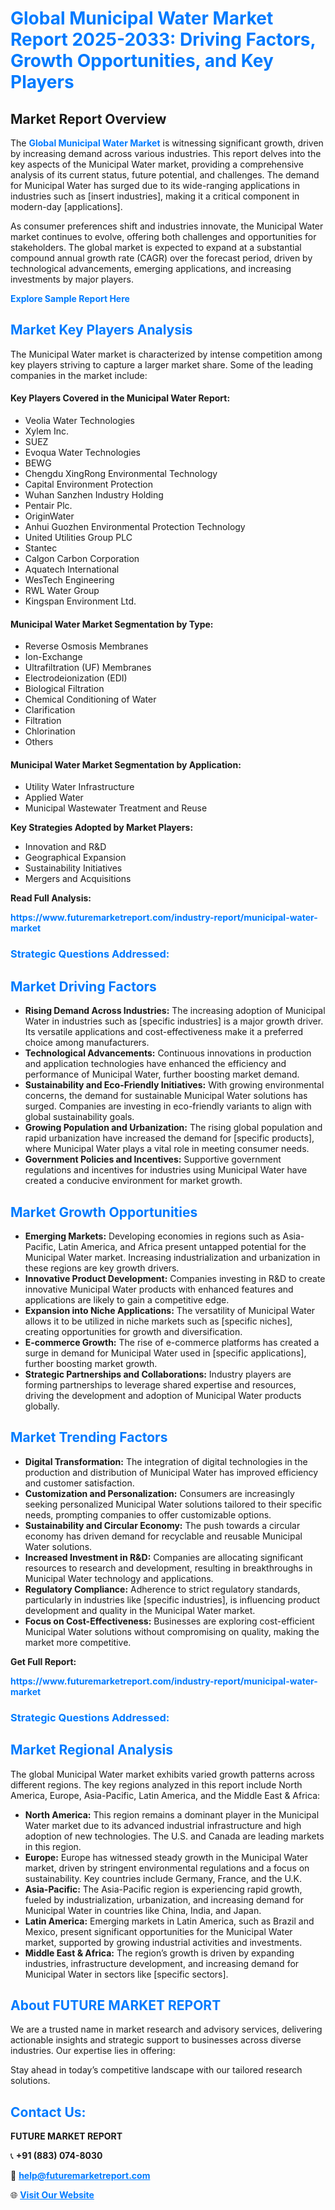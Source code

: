 <h1 style="color: #007BFF;">Global Municipal Water Market Report 2025-2033: Driving Factors, Growth Opportunities, and Key Players</h1>

<section id="overview">
<h2>Market Report Overview</h2>
<p>The <a href="https://www.futuremarketreport.com/industry-report/municipal-water-market" style="color: #007BFF; text-decoration: none;"><strong>Global Municipal Water Market</strong></a> is witnessing significant growth, driven by increasing demand across various industries. This report delves into the key aspects of the Municipal Water market, providing a comprehensive analysis of its current status, future potential, and challenges. The demand for Municipal Water has surged due to its wide-ranging applications in industries such as [insert industries], making it a critical component in modern-day [applications].</p>
<p>As consumer preferences shift and industries innovate, the Municipal Water market continues to evolve, offering both challenges and opportunities for stakeholders. The global market is expected to expand at a substantial compound annual growth rate (CAGR) over the forecast period, driven by technological advancements, emerging applications, and increasing investments by major players.</p>
</section>

<section id="overview">
<p><a href="https://www.futuremarketreport.com/request-sample/reportId=28663" style="color: #007BFF; text-decoration: none;"><strong>Explore Sample Report Here</strong></a></p>
</section>

<section id="key-players">
<h2 style="color: #007BFF;">Market Key Players Analysis</h2>
<p>The Municipal Water market is characterized by intense competition among key players striving to capture a larger market share. Some of the leading companies in the market include:</p>
<h4>Key Players Covered in the Municipal Water Report:</h4>
<ul><li>Veolia Water Technologies</li><li>Xylem Inc.</li><li>SUEZ</li><li>Evoqua Water Technologies</li><li>BEWG</li><li>Chengdu XingRong Environmental Technology</li><li>Capital Environment Protection</li><li>Wuhan Sanzhen Industry Holding</li><li>Pentair Plc.</li><li>OriginWater</li><li>Anhui Guozhen Environmental Protection Technology</li><li>United Utilities Group PLC</li><li>Stantec</li><li>Calgon Carbon Corporation</li><li>Aquatech International</li><li>WesTech Engineering</li><li>RWL Water Group</li><li>Kingspan Environment Ltd.</li></ul>
<h4>Municipal Water Market Segmentation by Type:</h4>
<ul><li>Reverse Osmosis Membranes</li><li>Ion-Exchange</li><li>Ultrafiltration (UF) Membranes</li><li>Electrodeionization (EDI)</li><li>Biological Filtration</li><li>Chemical Conditioning of Water</li><li>Clarification</li><li>Filtration</li><li>Chlorination</li><li>Others</li></ul>

<h4>Municipal Water Market Segmentation by Application:</h4>
<ul><li>Utility Water Infrastructure</li><li>Applied Water</li><li>Municipal Wastewater Treatment and Reuse</li></ul>
<p><strong>Key Strategies Adopted by Market Players:</strong></p>
<ul>
<li>Innovation and R&D</li>
<li>Geographical Expansion</li>
<li>Sustainability Initiatives</li>
<li>Mergers and Acquisitions</li>
</ul>
</section>

<section>
<p><strong>Read Full Analysis: </strong></p><a href="https://www.futuremarketreport.com/industry-report/municipal-water-market" style="color: #007BFF; text-decoration: none;"><strong>https://www.futuremarketreport.com/industry-report/municipal-water-market</strong></a>
<h3 style="color: #007BFF;">Strategic Questions Addressed:</h3>
</section>

<section id="driving-factors">
<h2 style="color: #007BFF;">Market Driving Factors</h2>
<ul>
<li><strong>Rising Demand Across Industries:</strong> The increasing adoption of Municipal Water in industries such as [specific industries] is a major growth driver. Its versatile applications and cost-effectiveness make it a preferred choice among manufacturers.</li>
<li><strong>Technological Advancements:</strong> Continuous innovations in production and application technologies have enhanced the efficiency and performance of Municipal Water, further boosting market demand.</li>
<li><strong>Sustainability and Eco-Friendly Initiatives:</strong> With growing environmental concerns, the demand for sustainable Municipal Water solutions has surged. Companies are investing in eco-friendly variants to align with global sustainability goals.</li>
<li><strong>Growing Population and Urbanization:</strong> The rising global population and rapid urbanization have increased the demand for [specific products], where Municipal Water plays a vital role in meeting consumer needs.</li>
<li><strong>Government Policies and Incentives:</strong> Supportive government regulations and incentives for industries using Municipal Water have created a conducive environment for market growth.</li>
</ul>
</section>

<section id="growth-opportunities">
<h2 style="color: #007BFF;">Market Growth Opportunities</h2>
<ul>
<li><strong>Emerging Markets:</strong> Developing economies in regions such as Asia-Pacific, Latin America, and Africa present untapped potential for the Municipal Water market. Increasing industrialization and urbanization in these regions are key growth drivers.</li>
<li><strong>Innovative Product Development:</strong> Companies investing in R&D to create innovative Municipal Water products with enhanced features and applications are likely to gain a competitive edge.</li>
<li><strong>Expansion into Niche Applications:</strong> The versatility of Municipal Water allows it to be utilized in niche markets such as [specific niches], creating opportunities for growth and diversification.</li>
<li><strong>E-commerce Growth:</strong> The rise of e-commerce platforms has created a surge in demand for Municipal Water used in [specific applications], further boosting market growth.</li>
<li><strong>Strategic Partnerships and Collaborations:</strong> Industry players are forming partnerships to leverage shared expertise and resources, driving the development and adoption of Municipal Water products globally.</li>
</ul>
</section>

<section id="trending-factors">
<h2 style="color: #007BFF;">Market Trending Factors</h2>
<ul>
<li><strong>Digital Transformation:</strong> The integration of digital technologies in the production and distribution of Municipal Water has improved efficiency and customer satisfaction.</li>
<li><strong>Customization and Personalization:</strong> Consumers are increasingly seeking personalized Municipal Water solutions tailored to their specific needs, prompting companies to offer customizable options.</li>
<li><strong>Sustainability and Circular Economy:</strong> The push towards a circular economy has driven demand for recyclable and reusable Municipal Water solutions.</li>
<li><strong>Increased Investment in R&D:</strong> Companies are allocating significant resources to research and development, resulting in breakthroughs in Municipal Water technology and applications.</li>
<li><strong>Regulatory Compliance:</strong> Adherence to strict regulatory standards, particularly in industries like [specific industries], is influencing product development and quality in the Municipal Water market.</li>
<li><strong>Focus on Cost-Effectiveness:</strong> Businesses are exploring cost-efficient Municipal Water solutions without compromising on quality, making the market more competitive.</li>
</ul>
</section>

<section>
<p><strong>Get Full Report: </strong></p><a href="https://www.futuremarketreport.com/industry-report/municipal-water-market" style="color: #007BFF; text-decoration: none;"><strong>https://www.futuremarketreport.com/industry-report/municipal-water-market</strong></a>
<h3 style="color: #007BFF;">Strategic Questions Addressed:</h3>
</section>


<section id="regional-analysis">
<h2 style="color: #007BFF;">Market Regional Analysis</h2>
<p>The global Municipal Water market exhibits varied growth patterns across different regions. The key regions analyzed in this report include North America, Europe, Asia-Pacific, Latin America, and the Middle East & Africa:</p>
<ul>
<li><strong>North America:</strong> This region remains a dominant player in the Municipal Water market due to its advanced industrial infrastructure and high adoption of new technologies. The U.S. and Canada are leading markets in this region.</li>
<li><strong>Europe:</strong> Europe has witnessed steady growth in the Municipal Water market, driven by stringent environmental regulations and a focus on sustainability. Key countries include Germany, France, and the U.K.</li>
<li><strong>Asia-Pacific:</strong> The Asia-Pacific region is experiencing rapid growth, fueled by industrialization, urbanization, and increasing demand for Municipal Water in countries like China, India, and Japan.</li>
<li><strong>Latin America:</strong> Emerging markets in Latin America, such as Brazil and Mexico, present significant opportunities for the Municipal Water market, supported by growing industrial activities and investments.</li>
<li><strong>Middle East & Africa:</strong> The region’s growth is driven by expanding industries, infrastructure development, and increasing demand for Municipal Water in sectors like [specific sectors].</li>
</ul>
</section>

<footer>
<h2 style="color: #007BFF;">About FUTURE MARKET REPORT</h2>
<p>We are a trusted name in market research and advisory services, delivering actionable insights and strategic support to businesses across diverse industries. Our expertise lies in offering:</p>

<p>Stay ahead in today’s competitive landscape with our tailored research solutions.</p>

<h2 style="color: #007BFF;">Contact Us:</h2>
<p><strong>FUTURE MARKET REPORT</strong></p>
<p>📞 <strong>+91 (883) 074-8030</strong></p>
<p>📧 <strong><a href="mailto:help@futuremarketreport.com" style="color: #007BFF;">help@futuremarketreport.com</a></strong></p>
<p>🌐 <strong><a href="https://www.futuremarketreport.com/" style="color: #007BFF;">Visit Our Website</a></strong></p>
</footer>